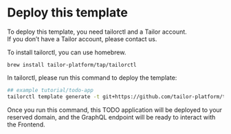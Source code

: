 # Deploy this template
To deploy this template, you need tailorctl and a Tailor account.  
If you don’t have a Tailor account, please contact us.

To install tailorctl, you can use homebrew.
```
brew install tailor-platform/tap/tailorctl
```

In tailorctl, please run this command to deploy the template:

```bash
## example tutorial/todo-app
tailorctl template generate -t git+https://github.com/tailor-platform/templates@tutorial/todo-app -o charts
```

Once you run this command, this TODO application will be deployed to your reserved domain, and the GraphQL endpoint will be ready to interact with the Frontend.